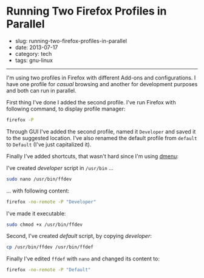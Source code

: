 # Running Two Firefox Profiles in Parallel

- slug: running-two-firefox-profiles-in-parallel
- date: 2013-07-17
- category: tech
- tags: gnu-linux

-----------------

I'm using two profiles in Firefox with different Add-ons and configurations.
I have one profile for _casual_ browsing and another for development purposes
and both can run in parallel.

First thing I've done I added the second profile.
I've run Firefox with following command, to display profile manager:

````bash
firefox -P
````

Through GUI I've added the second profile, named it `Developer` and saved it to the suggested location.
I've also renamed the default profile from `default` to `Default` (I've just capitalized it).

Finally I've added shortcuts, that wasn't hard since I'm using [dmenu](/r/tech/2013/xfce-workflow.html#toc_1):

I've created _developer_ script in `/usr/bin` ...

````bash
sudo nano /usr/bin/ffdev
````
... with following content:

````bash
firefox -no-remote -P "Developer"
````

I've made it executable:

````bash
sudo chmod +x /usr/bin/ffdev
````

Second, I've created _default_ script, by copying _developer_:

````bash
cp /usr/bin/ffdev /usr/bin/ffdef
````

Finally I've edited `ffdef` with `nano` and changed its content to:

````bash
firefox -no-remote -P "Default"
````